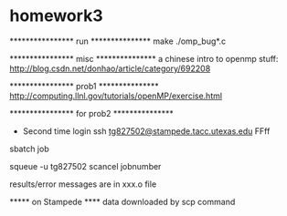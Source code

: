 # homework3

**************** run ***************
make
./omp_bug*.c

**************** misc ***************
a chinese intro to openmp stuff:
http://blog.csdn.net/donhao/article/category/692208

**************** prob1 ***************
http://computing.llnl.gov/tutorials/openMP/exercise.html

**************** for prob2 ***************
* Second time login
ssh tg827502@stampede.tacc.utexas.edu
FFff

sbatch job

squeue -u tg827502
scancel jobnumber

results/error messages are in xxx.o file

***** on Stampede ****
data downloaded by scp command

